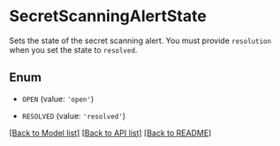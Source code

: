 # SecretScanningAlertState

Sets the state of the secret scanning alert. You must provide `resolution` when you set the state to `resolved`.

## Enum

* `OPEN` (value: `'open'`)

* `RESOLVED` (value: `'resolved'`)

[[Back to Model list]](../README.md#documentation-for-models) [[Back to API list]](../README.md#documentation-for-api-endpoints) [[Back to README]](../README.md)


